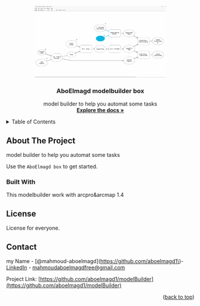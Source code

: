 <div id="top"></div>





<!-- PROJECT LOGO -->
<br />
<div align="center">
  <a href="https://github.com/aboelmagd1/modelBuilder">
    <img src="img/rd.png" alt="Logo" width="70%" >
  </a>

  <h3 align="center">AboElmagd modelbuilder box</h3>

  <p align="center">
    model builder to help you automat some tasks
    <br />
    <a href="https://github.com/aboelmagd1/modelBuilder"><strong>Explore the docs »</strong></a>
    <br />
     </p>
</div>

<!-- TABLE OF CONTENTS -->
<details>
  <summary>Table of Contents</summary>
  <ol>
    <li>
     modelbuiders contains on
      <ul>
        <li>Collect feature class</li>
      </ul>
      <ul>
        <li>Convert mxd</li>
      </ul>
      <ul>
        <li>Export
            <ul>
               <li>Export features by Attribute with new GDB</li>
               <li>export to autocade</li>
          
             </ul>
         </li>
      </ul>
      
  </ol>
</details>


<!-- ABOUT THE PROJECT -->
## About The Project

model builder to help you automat some tasks

Use the `AboElmagd box` to get started.
 <br />


### Built With

This modelbuilder work with arcpro&arcmap 1.4 




<!-- LICENSE -->
## License

License for everyone.




<!-- CONTACT -->
## Contact

my Name - [@mahmoud-aboelmagd](https://github.com/aboelmagd1\)- [LinkedIn](https://www.linkedin.com/in/mahmoud-aboelmagd/) - mahmoudaboelmagdfree@gmail.com

Project Link: [https://github.com/aboelmagd1/modelBuilder](https://github.com/aboelmagd1/modelBuilder)

<p align="right">(<a href="#top">back to top</a>)</p>
